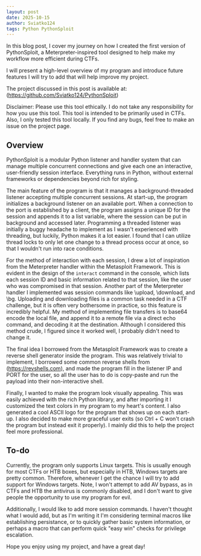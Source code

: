 ```yaml
---
layout: post
date: 2025-10-15
author: Sviatko124
tags: Python PythonSploit
---
```

In this blog post, I cover my journey on how I created the first version of PythonSploit, a Meterpreter-inspired tool designed to help make my workflow more efficient during CTFs. 

I will present a high-level overview of my program and introduce future features I will try to add that will help improve my project. 

The project discussed in this post is available at: (https://github.com/Sviatko124/PythonSploit)

Disclaimer: Please use this tool ethically. I do not take any responsibility for how you use this tool. This tool is intended to be primarily used in CTFs.
Also, I only tested this tool locally. If you find any bugs, feel free to make an issue on the project page. 

## Overview
PythonSploit is a modular Python listener and handler system that can manage multiple concurrent connections and give each one an interactive, user-friendly session interface. Everything runs in Python, without external frameworks or dependencies beyond rich for styling. 

The main feature of the program is that it manages a background-threaded listener accepting multiple concurrent sessions. At start-up, the program initializes a background listener on an available port. When a connection to the port is established by a client, the program assigns a unique ID for the session and appends it to a list variable, where the session can be put in background and accessed later. Programming a threaded listener was initially a buggy headache to implement as I wasn't experienced with threading, but luckily, Python makes it a lot easier. I found that I can utilize thread locks to only let one change to a thread process occur at once, so that I wouldn't run into race conditions. 

For the method of interaction with each session, I drew a lot of inspiration from the Meterpreter handler within the Metasploit Framework. This is evident in the design of the `interact` command in the console, which lists each session ID and basic information related to that session, like the user who was compromised in that session. Another part of the Meterpreter handler I implemented was session commands like \upload, \download, and \bg. Uploading and downloading files is a common task needed in a CTF challenge, but it is often very bothersome in practice, so this feature is incredibly helpful. My method of implementing file transfers is to base64 encode the local file, and append it to a remote file via a direct echo command, and decoding it at the destination. Although I considered this method crude, I figured since it worked well, I probably didn't need to change it. 

The final idea I borrowed from the Metasploit Framework was to create a reverse shell generator inside the program. This was relatively trivial to implement, I borrowed some common reverse shells from (https://revshells.com), and made the program fill in the listener IP and PORT for the user, so all the user has to do is copy-paste and run the payload into their non-interactive shell. 

Finally, I wanted to make the program look visually appealing. This was easily achieved with the rich Python library, and after importing it I customized the text colors in my program to my heart's content. I also generated a cool ASCII logo for the program that shows up on each start-up. I also decided to make more graceful user exits (so Ctrl + C won't crash the program but instead exit it properly). I mainly did this to help the project feel more professional. 


## To-do
Currently, the program only supports Linux targets. This is usually enough for most CTFs or HTB boxes, but especially in HTB, Windows targets are pretty common. Therefore, whenever I get the chance I will try to add support for Windows targets. 
Note, I won't attempt to add AV bypass, as in CTFs and HTB the antivirus is commonly disabled, and I don't want to give people the opportunity to use my program for evil. 

Additionally, I would like to add more session commands. I haven't thought what I would add, but as I'm writing it I'm considering terminal macros like establishing persistance, or to quickly gather basic system information, or perhaps a macro that can perform quick "easy win" checks for privilege escalation. 


Hope you enjoy using my project, and have a great day! 
